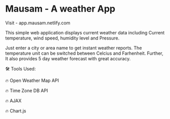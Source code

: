 # Mausam -  A weather App

Visit - app.mausam.netlify.com

This simple web application displays current weather data including Current temperature, wind speed, humidity level and Pressure. 

Just enter a city or area name to get instant weather reports. The temperature unit can be switched between Celcius and Farhenheit. Further, It also provides 5 day weather forecast with great accuracy.

🛠 Tools Used:

  🔥 Open Weather Map API
  
  🔥 Time Zone DB API
  
  🔥 AJAX
  
  🔥 Chart.js
  
